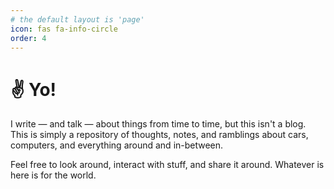 ```yaml
---
# the default layout is 'page'
icon: fas fa-info-circle
order: 4
---
```


# ✌️ Yo!

I write — and talk — about things from time to time, but this isn't a blog. This is simply a repository of thoughts, notes, and ramblings about cars, computers, and everything around and in-between.

Feel free to look around, interact with stuff, and share it around. Whatever is here is for the world.